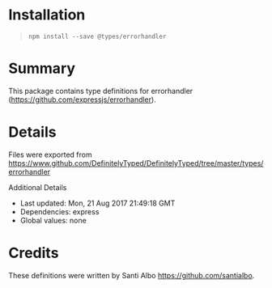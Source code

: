 # Installation
> `npm install --save @types/errorhandler`

# Summary
This package contains type definitions for errorhandler (https://github.com/expressjs/errorhandler).

# Details
Files were exported from https://www.github.com/DefinitelyTyped/DefinitelyTyped/tree/master/types/errorhandler

Additional Details
 * Last updated: Mon, 21 Aug 2017 21:49:18 GMT
 * Dependencies: express
 * Global values: none

# Credits
These definitions were written by Santi Albo <https://github.com/santialbo>.
